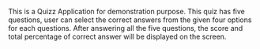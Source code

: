 This is a Quizz  Application for demonstration purpose. 
This quiz has five questions, user can select the correct answers from the given four options for each questions. 
After answering all the five questions, the score and total percentage of correct answer will be displayed on the screen.
